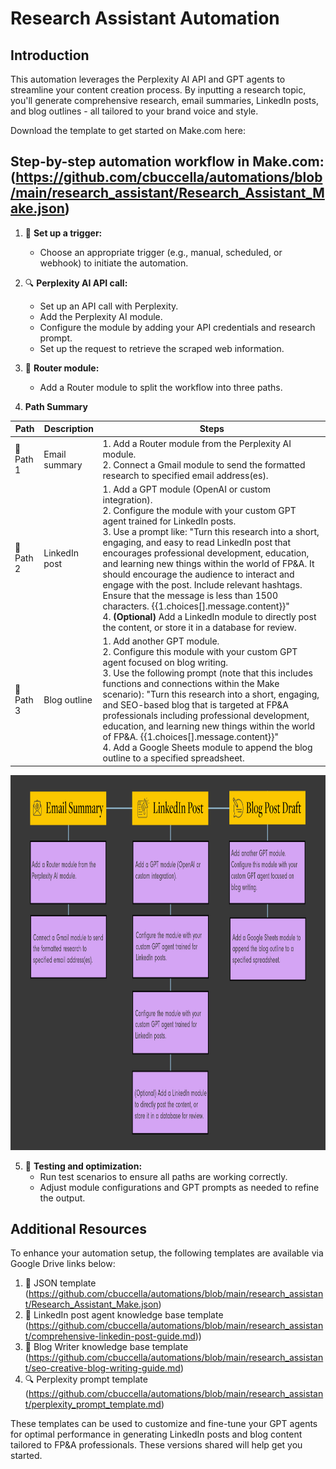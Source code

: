 # Research Assistant Automation

## Introduction
This automation leverages the Perplexity AI API and GPT agents to streamline your content creation process. By inputting a research topic, you'll generate comprehensive research, email summaries, LinkedIn posts, and blog outlines - all tailored to your brand voice and style.

Download the template to get started on Make.com here: 

## Step-by-step automation workflow in Make.com:  (https://github.com/cbuccella/automations/blob/main/research_assistant/Research_Assistant_Make.json)

1. 🚀 **Set up a trigger:**
   * Choose an appropriate trigger (e.g., manual, scheduled, or webhook) to initiate the automation.

2. 🔍 **Perplexity AI API call:**
   * Set up an API call with Perplexity. 
   * Add the Perplexity AI module. 
   * Configure the module by adding your API credentials and research prompt.
   * Set up the request to retrieve the scraped web information.

3. 🔀 **Router module:**
   * Add a Router module to split the workflow into three paths.

4. **Path Summary**

| Path | Description | Steps |
|------|-------------|-------|
| 📧 Path 1 | Email summary | 1. Add a Router module from the Perplexity AI module.<br>2. Connect a Gmail module to send the formatted research to specified email address(es). |
| 🔗 Path 2 | LinkedIn post | 1. Add a GPT module (OpenAI or custom integration).<br>2. Configure the module with your custom GPT agent trained for LinkedIn posts.<br>3. Use a prompt like: "Turn this research into a short, engaging, and easy to read LinkedIn post that encourages professional development, education, and learning new things within the world of FP&A. It should encourage the audience to interact and engage with the post. Include relevant hashtags. Ensure that the message is less than 1500 characters. {{1.choices[].message.content}}"<br>4. **(Optional)** Add a LinkedIn module to directly post the content, or store it in a database for review. |
| 📝 Path 3 | Blog outline | 1. Add another GPT module.<br>2. Configure this module with your custom GPT agent focused on blog writing.<br>3. Use the following prompt (note that this includes functions and connections within the Make scenario): "Turn this research into a short, engaging, and SEO-based blog that is targeted at FP&A professionals including professional development, education, and learning new things within the world of FP&A. {{1.choices[].message.content}}"<br>4. Add a Google Sheets module to append the blog outline to a specified spreadsheet. |

<img src="research_assistant_workflow.png" alt="flowchart" width="1000" height="600">

5. 🧪 **Testing and optimization:**
   * Run test scenarios to ensure all paths are working correctly.
   * Adjust module configurations and GPT prompts as needed to refine the output.

## Additional Resources
To enhance your automation setup, the following templates are available via Google Drive links below:

1. 📄 JSON template (https://github.com/cbuccella/automations/blob/main/research_assistant/Research_Assistant_Make.json)
2. 🔗 LinkedIn post agent knowledge base template (https://github.com/cbuccella/automations/blob/main/research_assistant/comprehensive-linkedin-post-guide.md))
3. 📝 Blog Writer knowledge base template (https://github.com/cbuccella/automations/blob/main/research_assistant/seo-creative-blog-writing-guide.md)
4. 🔍 Perplexity prompt template (https://github.com/cbuccella/automations/blob/main/research_assistant/perplexity_prompt_template.md)

These templates can be used to customize and fine-tune your GPT agents for optimal performance in generating LinkedIn posts and blog content tailored to FP&A professionals. These versions shared will help get you started.
```
